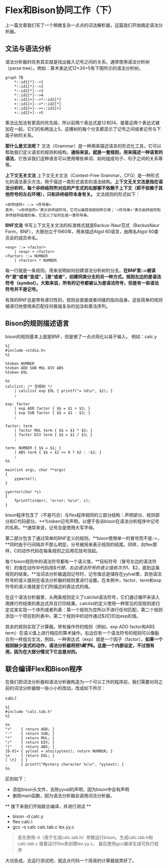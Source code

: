 # Flex和Bison协同工作（下）

上一篇文章我们写了一个稍微复杂一点点的词法解析器，这篇我们开始搞定语法分析器。
## 文法与语法分析
语法分析器的任务其实就是找出输入记号之间的关系。通常使用语法分析树（parse tree）。例如：算术表达式1*2+3*4+5有下图所示的语法分析树。
```mermaid
graph TB
    *::id1[*]-->1
    *::id1[*]-->2
    *::id2[*]-->3
    *::id2[*]-->4
    +::id1[+]-->*::id1[*]
    +::id1[+]-->*::id2[*]
    +::id2[+]-->+::id1[+]
    +::id2[+]-->5
```
乘法比加法有更高的优先级，所以前两个表达式是1*2和3*4。接着这两个表达式被加在一起，它们的和再加上5。这棵树的每个分支都显示了记号之间或者记号与下面子树的关系。

**那什么是文法呢？**
文法（Grammar）是一种用来描述语言的形式化工具，它可以帮助我们定义语言的规则和结构。**通俗来说，就是一套规则，用来描述一种语言的语法**，它告诉我们这种语言可以使用哪些单词、如何组成句子、句子之间的关系等等。

**上下文无关文法**
上下文无关文法（Context-Free Grammar，CFG）是一种形式化的语法表示方法，用于描述一类形式语言的语法结构。**上下文无关文法是指在语法分析时，每个非终结符所对应的产生式的右部都不依赖于上下文（即不依赖于其他符号的左右环境），只和非终结符本身有关。**
文法规则的形式如下：
```
<非终结符> ::= <符号串>
其中，'<非终结符>'表示非终结符号，它可以被其他规则所引用；'<符号串>'表示由终结符和非终结符组成的串，它定义了如何生成一类符号串。
```

**BNF文法**
书写上下文无关文法的标准格式就是Backus-Naur范式（BackusNaur Form，BNF），大致创立于1960年，用来描述Algol 60语言，由两名Algol 60委员会的成员命名。

```
<exp> ::= <factor>
	| <exp> + <factor>
<factor> ::= NUMBER
	| <factor> * NUMBER
```
每一行就是一条规则，用来说明如何创建语法分析树的分支。**在BNF里::=被读作"是"或者“变成”，|是“或者”，创建同类分支的另一种方式。规则左边的是语法符号（symbol）。大致来说，所有的记号都被认为是语法符号，但是有一些语法符号并不是记号。**

有效的BNF总是带有递归性的，规则会直接或者间接的指向自身。这些简单的规则被递归地使用来匹配任何极端复杂的加法和乘法序列。

## Bison的规则描述语言
bison的规则基本上就是BNF，但是做了一点点简化以易于输入。
例如：calc.y
```
%{
#include <stdio.h>
%}

%token NUMBER
%token ADD SUB MUL DIV ABS
%token EOL

%%
calclist: /* 空规则 */
    | calclist exp EOL { printf("= %d\n", $2); }
    ;
    
exp: factor
    | exp ADD factor { $$ = $1 + $3; }
    | exp SUB factor { $$ = $1 - $3; }
    ;
    
factor: term
    | factor MUL term { $$ = $1 * $3; }
    | factor DIV term { $$ = $1 / $3; }
    ;
    
term: NUMBER { $$ = $1; }
    | ABS term { $$ = $2 >= 0 ? $2 : -$2; }
    ;
%%

main(int argc, char **argv)
{
    yyparse();
}

yyerror(char *s)
{
    fprintf(stderr, "error: %s\n", s);
}
```
bison程序包含了（不是巧合）与flex程序相同的三部分结构：声明部分、规则部分和C代码部分。**%token记号声明，以便于告诉bison在语法分析程序中记号的名称。**通常来说，记号总是使用大写字母。

第二部分包含了通过简单的BNF定义的规则。**bison使用单一的冒号而不是::=，**同时由于行间隔并不那么明显，分号被用来表示规则的结尾。同样，向flex那样，C的动作代码在每条规则之后用花括号括起。

每个bison规则中的语法符号都有一个语义值，**目标符号（冒号左边的语法符号）的值在动作中代码用$$代替，右边语法符号的语义值依次为$1、$2，直到这条规则的结束。**当词法分析器返回记号时，记号值总是储存在yylval里，其他语法符号的语义值则在语法分析器的规则里进行设置。在本例中，factor、term和exp符号的语义值就是它们所描述的表达式的值。

在这个语法分析器里，头两条规则定义了calclist语法符号，它们通过循环来读入用换行符结束的表达式并且打印结果。calclist的定义使用一种常见的双规则递归定式来实现一个序列或者列表：第一个规则为空所以不进行任何匹配，第二个规则添加一个项目到列表中。第二个规则中的动作通过$2打印出exp的值。

其余的规则实现了计算器。带有操作符的规则（例如，exp ADD factor和ABS term）在语义值上进行相应的算术操作。右边仅有一个语法符号的规则可以像黏合剂一样组合文法，例如，一种表达式（exp）就是一个因子（factor）。**如果一个规则缺少显式的动作，语法分析器将把$1赋予$$。这是一个内部设定，不过很有用，因为在大部分情况下它总是对的。**

## 联合编译Flex和Bison程序
在我们把词法分析器和语法分析器构造为一个可以工作的程序前，我们需要对将之前的词法分析器做一些小小的改动，改成如下所示：

calc.l

```
%{
#include "calc.tab.h"
%}

%%
"+"    { return ADD; }
"-"    { return SUB; }
"*"    { return MUL; }
"/"    { return DIV; }
"|"    { return ABS; }
[0-9]+ { yylval = atoi(yytext); return NUMBER; }
\n     { return EOL; }
[ \t]  { }
.      { printf("Mystery character %c\n", *yytext); }
%%
```
区别如下：
* 添加bison头文件，去除yyval的声明，因为bison中会有声明
* 删除main函数，因为语法分析器会调用词法分析器。

** 接下来我们开始联合编译，并进行测试 **

* bison -d calc.y
* flex calc.l
* gcc -o calc calc.tab.c lex.yy.c

> 首先使用-d（用于生成calc.tab.h）参数运行bison。生成calc.tab.h和calc.tab.c
> 接着运行flex来创建lex.yy.c。
> 最后使用gcc编译生成可执行程序

大功告成，去运行测试吧，就这点代码一个简易的计算器就弄好了。